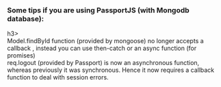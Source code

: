 <h3>Some tips if you are using PassportJS (with Mongodb database):</h3>h3>
<br>
 Model.findById function (provided by mongoose) no longer accepts a callback , instead you can use then-catch or an async function (for promises)
<br>
 req.logout (provided by Passport) is now an asynchronous function, whereas previously it was synchronous. Hence it now requires a callback function to deal with session errors. 
